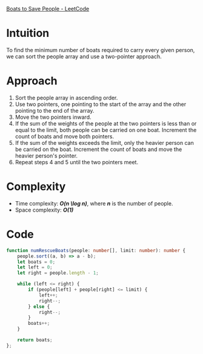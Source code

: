 [Boats to Save People - LeetCode](https://leetcode.com/problems/boats-to-save-people/description/?envType=daily-question&envId=2024-05-04)

# Intuition
To find the minimum number of boats required to carry every given person, we can sort the people array and use a two-pointer approach.

# Approach
1. Sort the people array in ascending order.
2. Use two pointers, one pointing to the start of the array and the other pointing to the end of the array.
3. Move the two pointers inward.
4. If the sum of the weights of the people at the two pointers is less than or equal to the limit, both people can be carried on one boat. Increment the count of boats and move both pointers.
5. If the sum of the weights exceeds the limit, only the heavier person can be carried on the boat. Increment the count of boats and move the heavier person's pointer.
6. Repeat steps 4 and 5 until the two pointers meet.

# Complexity
- Time complexity: ***O(n \log n)***, where ***n*** is the number of people.
- Space complexity: ***O(1)***

# Code
```typescript
function numRescueBoats(people: number[], limit: number): number {
    people.sort((a, b) => a - b);
    let boats = 0;
    let left = 0;
    let right = people.length - 1;

    while (left <= right) {
        if (people[left] + people[right] <= limit) {
            left++;
            right--;
        } else {
            right--;
        }
        boats++;
    }

    return boats;
};
```